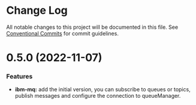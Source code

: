 # Change Log

All notable changes to this project will be documented in this file.
See [Conventional Commits](https://conventionalcommits.org) for commit
guidelines.

# 0.5.0 (2022-11-07)

### Features

- **ibm-mq:** add the initial version, you can subscribe to queues or topics,
  publish messages and configure the connection to queueManager.
